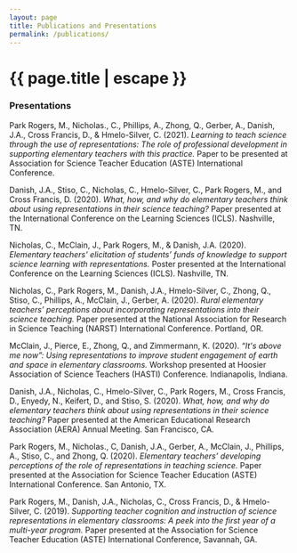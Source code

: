 ```yaml
---
layout: page
title: Publications and Presentations
permalink: /publications/
---
```


<h1 class="page-title">{{ page.title | escape }}</h1>

### Presentations

Park Rogers, M., Nicholas., C., Phillips, A., Zhong, Q., Gerber, A., Danish, J.A., Cross Francis, D., & Hmelo-Silver, C. (2021). *Learning to teach science through the use of representations: The role of professional development in supporting elementary teachers with this practice.* Paper to be presented at Association for Science Teacher Education (ASTE) International Conference.

Danish, J.A., Stiso, C., Nicholas, C., Hmelo-Silver, C., Park Rogers, M., and Cross Francis, D. (2020). *What, how, and why do elementary teachers think about using representations in their science teaching?*  Paper presented at the International Conference on the Learning Sciences (ICLS). Nashville, TN.

Nicholas, C., McClain, J., Park Rogers, M., & Danish, J.A. (2020). *Elementary teachers' elicitation of students’ funds of knowledge to support science learning with representations.* Poster presented at the International Conference on the Learning Sciences (ICLS). Nashville, TN. 

Nicholas, C., Park Rogers, M.,  Danish, J.A., Hmelo-Silver, C., Zhong, Q., Stiso, C., Phillips, A., McClain, J., Gerber, A. (2020). *Rural elementary teachers’ perceptions about incorporating representations into their science teaching.* Paper presented at the National Association for Research in Science Teaching (NARST) International Conference. Portland, OR.

McClain, J., Pierce, E., Zhong, Q., and Zimmermann, K. (2020). *“It's above me now”: Using representations to improve student engagement of earth and space in elementary classrooms.* Workshop presented at Hoosier Association of Science Teachers (HASTI) Conference. Indianapolis, Indiana.

Danish, J.A., Nicholas, C., Hmelo-Silver, C., Park Rogers, M., Cross Francis, D., Enyedy, N., Keifert, D., and Stiso, S. (2020). *What, how, and why do elementary teachers think about using representations in their science teaching?*  Paper presented at the American Educational Research Association (AERA) Annual Meeting. San Francisco, CA.

Park Rogers, M., Nicholas., C, Danish, J.A., Gerber, A., McClain, J., Phillips, A., Stiso, C., and Zhong, Q. (2020). *Elementary teachers’ developing perceptions of the role of representations in teaching science.* Paper presented at the Association for Science Teacher Education (ASTE) International Conference. San Antonio, TX. 

Park Rogers, M., Danish, J.A., Nicholas, C., Cross Francis, D., & Hmelo-Silver, C. (2019). *Supporting teacher cognition and instruction of science representations in elementary classrooms: A peek into the first year of a multi-year program.* Paper presented at the Association for Science Teacher Education (ASTE) International Conference, Savannah, GA. 

